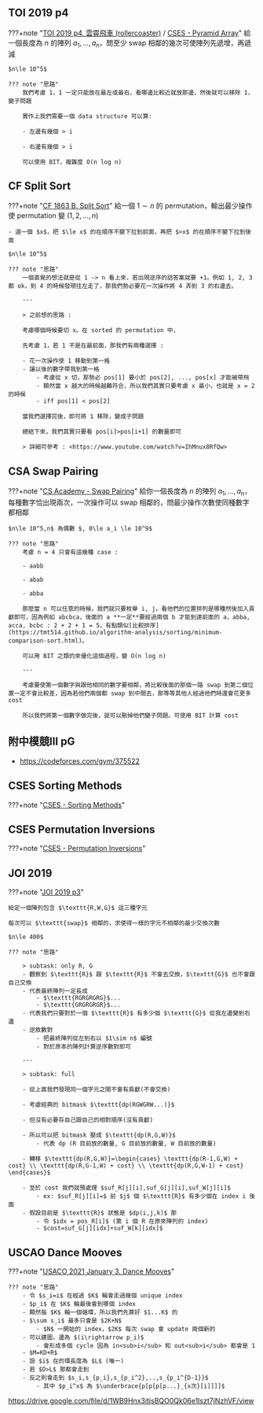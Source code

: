 ## TOI 2019 p4

???+note "[TOI 2019 p4. 雲霄飛車 (rollercoaster)](https://sorahisa-rank.github.io/oi-toi/2019/problems.pdf#page=5) / [CSES - Pyramid Array](https://cses.fi/problemset/task/1747)"
	給一個長度為 $n$ 的陣列 $a_1,\ldots ,a_n$，問至少 swap 相鄰的幾次可使陣列先遞增，再遞減
	
	$n\le 10^5$
	
	??? note "思路"
		我們考慮 1，1 一定只能放在最左或最右，看哪邊比較近就放那邊，然後就可以移除 1，變子問題
		
		實作上我們需要一個 data structure 可以算:
		
		- 左邊有幾個 > i
	
		- 右邊有幾個 > i
	
		可以使用 BIT，複雜度 O(n log n)

## CF Split Sort

???+note "[CF 1863 B. Split Sort](https://codeforces.com/contest/1863/problem/B)"
	給一個 $1\sim n$ 的 permutation，輸出最少操作使 permutation 變 $(1,2,\ldots ,n)$
	
	- 選一個 $x$，把 $\le x$ 的在順序不變下拉到前面，再把 $>x$ 的在順序不變下拉到後面
	
	$n\le 10^5$
	
	??? note "思路"
		一個直覺的想法就是從 1 -> n 看上來，若出現逆序的話答案就要 +1。例如 1, 2, 3 都 ok，到 4 的時候發現往左走了，那我們勢必要花一次操作將 4 弄到 3 的右邊去。
		
		---
		
		> 之前想的思路 :
	
		考慮哪個時候要切 x。在 sorted 的 permutation 中，
	
		先考慮 1，若 1 不是在最前面，那我們有兩種選擇 :
	
	    - 花一次操作使 1 移動到第一格
	    - 讓以後的數字帶我到第一格
	        - 考慮從 x 切，那勢必 pos[1] 要小於 pos[2], ..., pos[x] 才能被帶飛
	        - 顯然當 x 越大的時候越難符合，所以我們其實只要考慮 x 最小，也就是 x = 2 的時候
	        - iff pos[1] < pos[2]
	
	    當我們選擇完後，即可將 1 移除，變成子問題
	    
	    總結下來，我們其實只要看 pos[i]>pos[i+1] 的數量即可
	    
	    > 詳細可參考 : <https://www.youtube.com/watch?v=IhMnux8RfQw>

## CSA Swap Pairing

???+note "[CS Academy - Swap Pairing](https://csacademy.com/contest/archive/task/swap_pairing/statement/)"
	給你一個長度為 $n$ 的陣列 $a_1, \ldots ,a_n$，每種數字恰出現兩次，一次操作可以 swap 相鄰的，問最少操作次數使同種數字都相鄰
	
	$n\le 10^5,n$ 為偶數 $, 0\le a_i \le 10^9$
	
	??? note "思路"
		考慮 n = 4 只會有這幾種 case :
		
		- aabb
		
		- abab
	
		- abba
	
		那麼當 n 可以任意的時候，我們就只要枚舉 i, j，看他們的位置排列是哪種然後加入貢獻即可，因為例如 abcbca，後面的 a **一定**要經過兩個 b 才能到達前面的 a，abba, acca, bcbc : 2 + 2 + 1 = 5，有點類似[比較排序](https://tmt514.github.io/algorithm-analysis/sorting/minimum-comparison-sort.html)。
		
		可以用 BIT 之類的來優化這個過程，變 O(n log n)
		
		---
	
		考慮要使第一個數字與跟他相同的數字要相鄰，將比較後面的那個一路 swap 到第二個位置一定不會比較差，因為若他們兩個都 swap 到中間去，那等等其他人經過他們時還會花更多 cost
		
		所以我們將第一個數字做完後，就可以刪掉他們變子問題。可使用 BIT 計算 cost

## 附中模競III pG

- https://codeforces.com/gym/375522

## CSES Sorting Methods

???+note "[CSES - Sorting Methods](https://cses.fi/problemset/task/1162)"

## CSES Permutation Inversions

???+note "[CSES - Permutation Inversions](https://cses.fi/problemset/task/2229/)"

## JOI 2019
???+note "[JOI 2019 p3](https://loj.ac/p/3012)"

    給定一個陣列包含 $\texttt{R,W,G}$ 這三種字元
    
    每次可以 $\texttt{swap}$ 相鄰的，求使得一樣的字元不相鄰的最少交換次數
    
    $n\le 400$
    
    ??? note "思路"
    	
        > subtask: only R, G
        - 觀察到 $\texttt{R}$ 跟 $\texttt{R}$ 不會去交換，$\texttt{G}$ 也不會跟自己交換
        - 代表最終陣列一定長成 
            - $\texttt{RGRGRGRG}$...
            - $\texttt{GRGRGRGR}$...
        - 代表我們只要對於一個 $\texttt{R}$ 有多少個 $\texttt{G}$ 從我左邊變到右邊
        - 逆敘數對
            - 把最終陣列從左到右以 $1\sim n$ 編號
            - 對於原本的陣列計算逆序數對即可
    	
    	---
    	
        > subtask: full
        
        - 從上面我們發現同一個字元之間不會有貢獻(不會交換)
    
        - 考慮經典的 bitmask $\texttt{dp(RGWGRW...)}$
    
        - 但沒有必要存自己跟自己的相對順序(沒有貢獻)
    
        - 所以可以把 bitmask 壓成 $\texttt{dp(R,G,W)}$
            - 代表 dp (R 目前放的數量, G 目前放的數量, W 目前放的數量)
    
        - 轉移 $\texttt{dp(R,G,W)}=\begin{cases} \texttt{dp(R-1,G,W) + cost} \\ \texttt{dp(R,G-1,W) + cost} \\ \texttt{dp(R,G,W-1) + cost} \end{cases}$
    
        - 至於 cost 我們就預處理 $suf_R[j][i],suf_G[j][i],suf_W[j][i]$
            - ex: $suf_R[j][i]=$ 前 $j$ 個 $\texttt{R}$ 有多少個在 index i 後面
        - 假設目前是 $\texttt{R}$ 狀態是 $dp(i,j,k)$ 那
            - 令 $idx = pos_R[i]$ (第 i 個 R 在原來陣列的 index)
            - $cost=suf_G[j][idx]+suf_W[k][idx]$


## USCAO Dance Mooves

???+note "[USACO 2021 January 3. Dance Mooves](http://www.usaco.org/index.php?page=viewproblem2&cpid=1091)" 

	??? note "思路"
		- 令 $s_i=i$ 在經過 $K$ 輪會走過幾個 unique index
	    - $p_i$ 在 $K$ 輪最後會到哪個 index
	    - 顯然每 $K$ 輪一個循環，所以我們先算好 $1...K$ 的
	    - $\sum s_i$ 最多只會是 $2K+N$ 
	        - $N$ 一開始的 index，$2K$ 每次 swap 會 update 兩個新的
	    - 可以建圖，邊為 $(i\rightarrow p_i)$
	        - 會形成多個 cycle 因為 in<sub>i</sub> 和 out<sub>i</sub> 都會是 1
	    - $M=KD+R$
	    - 設 $i$ 在的環長度為 $L$ (唯一)
	    - 若 $D>L$ 那都會走到
	    - 反之則會走到 $s_i,s_{p_i},s_{p_i^2},..,s_{p_i^{D-1}}$
	        - 其中 $p_i^x$ 為 $\underbrace{p[p[p[p...}_{x次}[i]]]]$

https://drive.google.com/file/d/1WB9Hnx3itjsBQO0Qk06e1Iszt7jNzhVF/view

